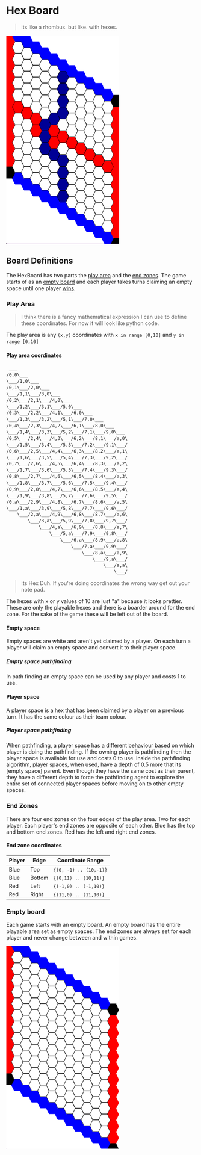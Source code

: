 # Hex Board

> Its like a rhombus. but like. with hexes.

![Hex Game Board played by two A Star agents](../zImages/boards/AStarGameBoard.png)

## Board Definitions

The HexBoard has two parts the [play area](#play-area) and the [end zones](#end-zones).
The game starts of as an [empty board](#empty-board) and each player takes turns claiming an empty space until one player [wins](../hex/Hex-Rules.md#end-game).

### Play Area

> I think there is a fancy mathematical expression I can use to define these coordinates. For now it will look like python code.

The play area is any `(x,y)` coordinates with `x in range [0,10]` and `y in range [0,10]`

#### Play area coordinates

```txt
 ___
/0,0\___
\___/1,0\___
/0,1\___/2,0\___
\___/1,1\___/3,0\___
/0,2\___/2,1\___/4,0\___
\___/1,2\___/3,1\___/5,0\___
/0,3\___/2,2\___/4,1\___/6,0\___
\___/1,3\___/3,2\___/5,1\___/7,0\___
/0,4\___/2,3\___/4,2\___/6,1\___/8,0\___
\___/1,4\___/3,3\___/5,2\___/7,1\___/9,0\___
/0,5\___/2,4\___/4,3\___/6,2\___/8,1\___/a,0\
\___/1,5\___/3,4\___/5,3\___/7,2\___/9,1\___/
/0,6\___/2,5\___/4,4\___/6,3\___/8,2\___/a,1\
\___/1,6\___/3,5\___/5,4\___/7,3\___/9,2\___/
/0,7\___/2,6\___/4,5\___/6,4\___/8,3\___/a,2\
\___/1,7\___/3,6\___/5,5\___/7,4\___/9,3\___/
/0,8\___/2,7\___/4,6\___/6,5\___/8,4\___/a,3\
\___/1,8\___/3,7\___/5,6\___/7,5\___/9,4\___/
/0,9\___/2,8\___/4,7\___/6,6\___/8,5\___/a,4\
\___/1,9\___/3,8\___/5,7\___/7,6\___/9,5\___/
/0,a\___/2,9\___/4,8\___/6,7\___/8,6\___/a,5\
\___/1,a\___/3,9\___/5,8\___/7,7\___/9,6\___/
    \___/2,a\___/4,9\___/6,8\___/8,7\___/a,6\
        \___/3,a\___/5,9\___/7,8\___/9,7\___/
            \___/4,a\___/6,9\___/8,8\___/a,7\
                \___/5,a\___/7,9\___/9,8\___/
                    \___/6,a\___/8,9\___/a,8\
                        \___/7,a\___/9,9\___/
                            \___/8,a\___/a,9\
                                \___/9,a\___/
                                    \___/a,a\
                                        \___/ 
```

> Its Hex Duh. If you're doing coordinates the wrong way get out your note pad.

The hexes with x or y values of 10 are just "a" because it looks prettier. These are only the playable hexes and there is a boarder around for the end zone. For the sake of the game these will be left out of the board.

#### Empty space

Empty spaces are white and aren't yet claimed by a player.
On each turn a player will claim an empty space and convert it to their player space.

##### Empty space pathfinding

In path finding an empty space can be used by any player and costs 1 to use.

#### Player space

A player space is a hex that has been claimed by a player on a previous turn.
It has the same colour as their team colour.

##### Player space pathfinding

When pathfinding, a player space has a different behaviour based on which player is doing the pathfinding.
If the owning player is pathfinding then the player space is available for use and costs 0 to use.
Inside the pathfinding algorithm, player spaces, when used, have a depth of 0.5 more that its [empty space] parent.
Even though they have the same cost as their parent, they have a different depth to force the pathfinding agent to explore the entire set of connected player spaces before moving on to other empty spaces.

### End Zones

There are four end zones on the four edges of the play area.
Two for each player.
Each player's end zones are opposite of each other.
Blue has the top and bottom end zones.
Red has the left and right end zones.

#### End zone coordinates

Player | Edge | Coordinate Range
--|--|--
Blue | Top | `{(0, -1) .. (10,-1)}`
Blue | Bottom | `{(0,11) .. (10,11)}`
Red | Left | `{(-1,0) .. (-1,10)}`
Red | Right | `{(11,0) .. (11,10)}`

### Empty board

Each game starts with an empty board.
An empty board has the entire playable area set as empty spaces.
The end zones are always set for each player and never change between and within games.

![Empty HexBoard](../zImages/boards/EmptyBoard.png)
